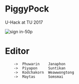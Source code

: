 # PiggyPock
U-Hack at TU 2017

![sign in-50p](https://cloud.githubusercontent.com/assets/13696885/24827998/86834370-1c7e-11e7-91f8-80f3f84c0699.png)

# Editor
        ->  Phuwarin    Janaphon
        ->  Piyapon     Suntikan
        ->  Kodchakorn  Weawwongtong
        ->  Maytas      Somsmai
